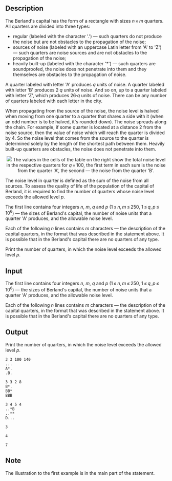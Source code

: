 ## Description

<div><p>The Berland's capital has the form of a rectangle with sizes <span class="tex-span"><i>n</i> × <i>m</i></span> quarters. All quarters are divided into three types:</p><ul> <li> regular (labeled with the character '<span class="tex-font-style-tt">.</span>') — such quarters do not produce the noise but are not obstacles to the propagation of the noise; </li><li> sources of noise (labeled with an uppercase Latin letter from '<span class="tex-font-style-tt">A</span>' to '<span class="tex-font-style-tt">Z</span>') — such quarters are noise sources and are not obstacles to the propagation of the noise; </li><li> heavily built-up (labeled with the character '<span class="tex-font-style-tt">*</span>') — such quarters are soundproofed, the noise does not penetrate into them and they themselves are obstacles to the propagation of noise. </li></ul><p>A quarter labeled with letter '<span class="tex-font-style-tt">A</span>' produces <span class="tex-span"><i>q</i></span> units of noise. A quarter labeled with letter '<span class="tex-font-style-tt">B</span>' produces <span class="tex-span">2·<i>q</i></span> units of noise. And so on, up to a quarter labeled with letter '<span class="tex-font-style-tt">Z</span>', which produces <span class="tex-span">26·<i>q</i></span> units of noise. There can be any number of quarters labeled with each letter in the city.</p><p>When propagating from the source of the noise, the noise level is halved when moving from one quarter to a quarter that shares a side with it (when an odd number is to be halved, it's rounded down). The noise spreads along the chain. For example, if some quarter is located at a distance <span class="tex-span">2</span> from the noise source, then the value of noise which will reach the quarter is divided by <span class="tex-span">4</span>. So the noise level that comes from the source to the quarter is determined solely by the length of the shortest path between them. Heavily built-up quarters are obstacles, the noise does not penetrate into them.</p><center> <img class="tex-graphics" src="file://fOjhUcuK.png" style="max-width: 100.0%;max-height: 100.0%;">   <span class="tex-font-size-small">The values in the cells of the table on the right show the total noise level in the respective quarters for <span class="tex-span"><i>q</i> = 100</span>, the first term in each sum is the noise from the quarter '<span class="tex-font-style-tt">A</span>', the second — the noise from the quarter '<span class="tex-font-style-tt">B</span>'.</span> </center><p>The noise level in quarter is defined as the sum of the noise from all sources. To assess the quality of life of the population of the capital of Berland, it is required to find the number of quarters whose noise level exceeds the allowed level <span class="tex-span"><i>p</i></span>.</p></div><div class="input-specification"><p>The first line contains four integers <span class="tex-span"><i>n</i></span>, <span class="tex-span"><i>m</i></span>, <span class="tex-span"><i>q</i></span> and <span class="tex-span"><i>p</i></span> (<span class="tex-span">1 ≤ <i>n</i>, <i>m</i> ≤ 250</span>, <span class="tex-span">1 ≤ <i>q</i>, <i>p</i> ≤ 10<sup class="upper-index">6</sup></span>) — the sizes of Berland's capital, the number of noise units that a quarter '<span class="tex-font-style-tt">A</span>' produces, and the allowable noise level.</p><p>Each of the following <span class="tex-span"><i>n</i></span> lines contains <span class="tex-span"><i>m</i></span> characters — the description of the capital quarters, in the format that was described in the statement above. It is possible that in the Berland's capital there are no quarters of any type.</p></div><div class="output-specification"><p>Print the number of quarters, in which the noise level exceeds the allowed level <span class="tex-span"><i>p</i></span>.</p></div>

## Input

<p>The first line contains four integers <span class="tex-span"><i>n</i></span>, <span class="tex-span"><i>m</i></span>, <span class="tex-span"><i>q</i></span> and <span class="tex-span"><i>p</i></span> (<span class="tex-span">1 ≤ <i>n</i>, <i>m</i> ≤ 250</span>, <span class="tex-span">1 ≤ <i>q</i>, <i>p</i> ≤ 10<sup class="upper-index">6</sup></span>) — the sizes of Berland's capital, the number of noise units that a quarter '<span class="tex-font-style-tt">A</span>' produces, and the allowable noise level.</p><p>Each of the following <span class="tex-span"><i>n</i></span> lines contains <span class="tex-span"><i>m</i></span> characters — the description of the capital quarters, in the format that was described in the statement above. It is possible that in the Berland's capital there are no quarters of any type.</p>

## Output

<p>Print the number of quarters, in which the noise level exceeds the allowed level <span class="tex-span"><i>p</i></span>.</p>





```input1
3 3 100 140
...
A*.
.B.

```




```input2
3 3 2 8
B*.
BB*
BBB

```




```input3
3 4 5 4
..*B
..**
D...

```




```output1
3

```




```output2
4

```




```output3
7

```



## Note

<p>The illustration to the first example is in the main part of the statement.</p>
